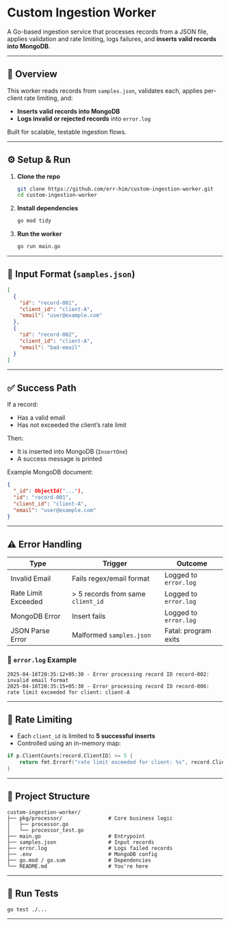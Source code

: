 # Custom Ingestion Worker

A Go-based ingestion service that processes records from a JSON file, applies validation and rate limiting, logs failures, and **inserts valid records into MongoDB**.

---

## 📘 Overview

This worker reads records from `samples.json`, validates each, applies per-client rate limiting, and:

- **Inserts valid records into MongoDB**
- **Logs invalid or rejected records** into `error.log`

Built for scalable, testable ingestion flows.

---

## ⚙️ Setup & Run

1. **Clone the repo**

   ```bash
   git clone https://github.com/err-him/custom-ingestion-worker.git
   cd custom-ingestion-worker
   ```

2. **Install dependencies**

   ```bash
   go mod tidy
   ```

3. **Run the worker**

   ```bash
   go run main.go
   ```

---

## 🦪 Input Format (`samples.json`)

```json
[
  {
    "id": "record-001",
    "client_id": "client-A",
    "email": "user@example.com"
  },
  {
    "id": "record-002",
    "client_id": "client-A",
    "email": "bad-email"
  }
]
```

---

## ✅ Success Path

If a record:

- Has a valid email
- Has not exceeded the client’s rate limit

Then:

- It is inserted into MongoDB (`InsertOne`)
- A success message is printed

Example MongoDB document:

```json
{
  "_id": ObjectId("..."),
  "id": "record-001",
  "client_id": "client-A",
  "email": "user@example.com"
}
```

---

## ⚠️ Error Handling

| Type                 | Trigger                                  | Outcome                         |
|----------------------|-------------------------------------------|----------------------------------|
| Invalid Email        | Fails regex/email format                  | Logged to `error.log`            |
| Rate Limit Exceeded  | > 5 records from same `client_id`         | Logged to `error.log`            |
| MongoDB Error        | Insert fails                              | Logged to `error.log`            |
| JSON Parse Error     | Malformed `samples.json`                  | Fatal: program exits             |

### 📄 `error.log` Example

```
2025-04-16T20:35:12+05:30 - Error processing record ID record-002: invalid email format
2025-04-16T20:35:15+05:30 - Error processing record ID record-006: rate limit exceeded for client: client-A
```

---

## 🚦 Rate Limiting

- Each `client_id` is limited to **5 successful inserts**
- Controlled using an in-memory map:

```go
if p.ClientCounts[record.ClientID] >= 5 {
    return fmt.Errorf("rate limit exceeded for client: %s", record.ClientID)
}
```

---

## 📁 Project Structure

```
custom-ingestion-worker/
├── pkg/processor/               # Core business logic
│   ├── processor.go
│   └── processor_test.go
├── main.go                      # Entrypoint
├── samples.json                 # Input records
├── error.log                    # Logs failed records
├── .env                         # MongoDB config
├── go.mod / go.sum              # Dependencies
└── README.md                    # You're here
```

---

## 🧪 Run Tests

```bash
go test ./...
```

---